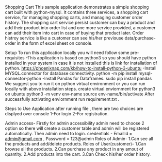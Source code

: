 Shopping Cart
This sample application demonstrates a simple shopping cart built with python-mysql. It contains three services, a shopping cart service, for managing shopping carts, and managing customer order history.
The shopping cart service persist customer can buy a product and add their product into order list and one more service provided, a customer can add their item into cart in case of buying that product later.
Order histroy service is like a customer can see his/her previouse data/purchase-order in the form of excel sheet on console.

Setup
 To run this application locally you will need follow some pre-requisites 
-This application is based on python3 so you should have python installed in your system in case it is not installed this is link for installation of python.
 https://phoenixnap.com/kb/how-to-install-python-3-ubuntu
-Install MYSQL.connector for database connectivity.
 python -m pip install mysql-connector-python
-Install Pandas for Dataframes.
 sudo pip install pandas 
 We suggest you to run it on python virtual environment or you can run locally with above installation steps.
 create virtual enviornment for python3 on ubuntu
 python3 -m venv env-name
 source env-name/bin/activate
 After successfully activating enviornment run requirement.txt .
 
 Steps to Use Application
 after running file , there are two choices are displyed over console 
 1-For login 
 2-For registration.
 
 Admin access-
 Firstly for admin accessibility admin need to choose 2 option so there will create a customer table and admin will be registered automatically.
 Then admin need to login.
 credentials - EmailId = admin@gmail.com , Password = 123@admin
 Roles of Admin-
 1.Can see all the products and add/delete products.
 Roles of User(customer)-
 1.Can browse all the products.
 2.Can purchase any product in any amout of quantity.
 2.Add products into the cart.
 3.Can Check his/her order history.
 
 
 

 
 
 
 




